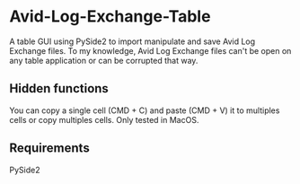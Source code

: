 # Avid-Log-Exchange-Table
A table GUI using PySide2 to import manipulate and save Avid Log Exchange files.
To my knowledge, Avid Log Exchange files can't be open on any table application or can be corrupted that way.

## Hidden functions
You can copy a single cell (CMD + C) and paste (CMD + V) it to multiples cells or copy multiples cells.
Only tested in MacOS.

## Requirements
PySide2
